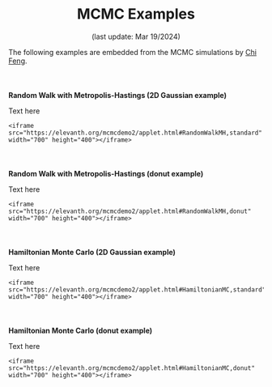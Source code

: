 <center>

# MCMC Examples

(last update: Mar 19/2024)

</center>

The following examples are embedded from the MCMC simulations by [Chi Feng](https://chi-feng.github.io/mcmc-demo/).



<br>
<p style="margin-top:20px;"></p>

<b> Random Walk with Metropolis-Hastings (2D Gaussian example) </b>

Text here

```{raw} html
<iframe src="https://elevanth.org/mcmcdemo2/applet.html#RandomWalkMH,standard" width="700" height="400"></iframe>
```



<br>
<p style="margin-top:20px;"></p>

<b> Random Walk with Metropolis-Hastings (donut example) </b>

Text here

```{raw} html
<iframe src="https://elevanth.org/mcmcdemo2/applet.html#RandomWalkMH,donut" width="700" height="400"></iframe>
```



<br>
<p style="margin-top:20px;"></p>
<b> Hamiltonian Monte Carlo (2D Gaussian example) </b>

Text here

```{raw} html
<iframe src="https://elevanth.org/mcmcdemo2/applet.html#HamiltonianMC,standard" width="700" height="400"></iframe>
```



<br>
<p style="margin-top:20px;"></p>

<b> Hamiltonian Monte Carlo (donut example) </b>

Text here

```{raw} html
<iframe src="https://elevanth.org/mcmcdemo2/applet.html#HamiltonianMC,donut" width="700" height="400"></iframe>
```
